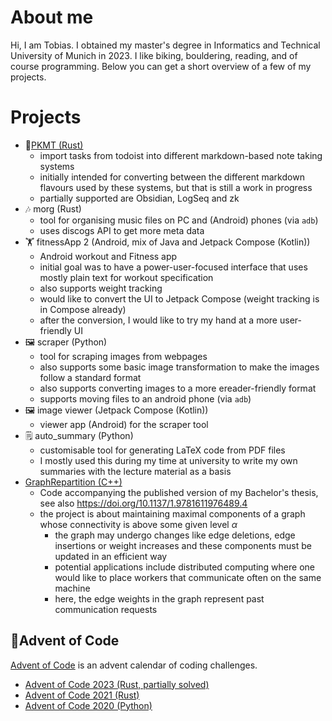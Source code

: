 # About me
Hi, I am Tobias. I obtained my master's degree in Informatics and Technical University of Munich in 2023.
I like biking, bouldering, reading, and of course programming.
Below you can get a short overview of a few of my projects.

# Projects
- 📓[PKMT (Rust)](https://github.com/TobiasForner/pkmt)
    - import tasks from todoist into different markdown-based note taking systems
    - initially intended for converting between the different markdown flavours used by these systems, but that is still a work in progress
    - partially supported are Obsidian, LogSeq and zk
- 🎶 morg (Rust)
    - tool for organising music files on PC and (Android) phones (via `adb`)
    - uses discogs API to get more meta data
- 🏋️ fitnessApp 2 (Android, mix of Java and Jetpack Compose (Kotlin))
    - Android workout and Fitness app
    - initial goal was to have a power-user-focused interface that uses mostly plain text for workout specification
    - also supports weight tracking
    - would like to convert the UI to Jetpack Compose (weight tracking is in Compose already)
    - after the conversion, I would like to try my hand at a more user-friendly UI
- 🖼️ scraper (Python)
    - tool for scraping images from webpages
    - also supports some basic image transformation to make the images follow a standard format
    - also supports converting images to a more ereader-friendly format
    - supports moving files to an android phone (via `adb`)
- 🖼️ image viewer (Jetpack Compose (Kotlin))
    - viewer app (Android) for the scraper tool
- 🗒️ auto_summary (Python)
    - customisable tool for generating LaTeX code from PDF files
    - I mostly used this during my time at university to write my own summaries with the lecture material as a basis
- [GraphRepartition (C++)](https://doi.org/10.1137/1.9781611976489.4)
    - Code accompanying the published version of my Bachelor's thesis, see also https://doi.org/10.1137/1.9781611976489.4
    - the project is about maintaining maximal components of a graph whose connectivity is above some given level $\alpha$
        - the graph may undergo changes like edge deletions, edge insertions or weight increases and these components must be updated in an efficient way
        - potential applications include distributed computing where one would like to place workers that communicate often on the same machine
        - here, the edge weights in the graph represent past communication requests
## 🎄Advent of Code
[Advent of Code](https://adventofcode.com/) is an advent calendar of coding challenges.
- [Advent of Code 2023 (Rust, partially solved)](https://github.com/TobiasForner/aoc-2023)
- [Advent of Code 2021 (Rust)](https://github.com/TobiasForner/aoc2021_rust)
- [Advent of Code 2020 (Python)](https://github.com/TobiasForner/AdventOfCode)
